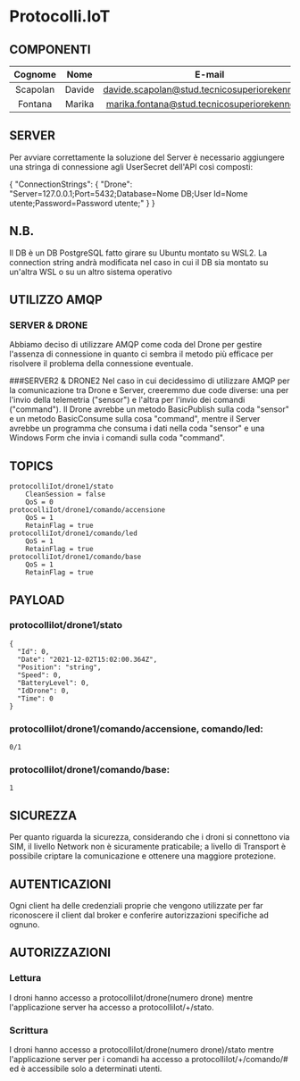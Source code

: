 # Protocolli.IoT

## COMPONENTI

|Cognome | Nome | E-mail|
|:-:|:-:|:-:|
| Scapolan | Davide | davide.scapolan@stud.tecnicosuperiorekennedy.it |
| Fontana | Marika | marika.fontana@stud.tecnicosuperiorekennedy.it |

## SERVER

Per avviare correttamente la soluzione del Server è necessario aggiungere una stringa di connessione agli UserSecret dell'API così composti:

{ "ConnectionStrings": { "Drone": "Server=127.0.0.1;Port=5432;Database=Nome DB;User Id=Nome utente;Password=Password utente;" } }

## N.B.

Il DB è un DB PostgreSQL fatto girare su Ubuntu montato su WSL2. La connection string andrà modificata nel caso in cui il DB sia montato su un'altra WSL o su un altro sistema operativo

## UTILIZZO AMQP
### SERVER & DRONE
Abbiamo deciso di utilizzare AMQP come coda del Drone per gestire l'assenza di connessione in quanto ci sembra il metodo più efficace per risolvere il problema della connessione eventuale.

###SERVER2 & DRONE2
Nel caso in cui decidessimo di utilizzare AMQP per la comunicazione tra Drone e Server, creeremmo due code diverse: una per l'invio della telemetria ("sensor") e l'altra per l'invio dei comandi ("command"). Il Drone avrebbe un metodo BasicPublish sulla coda "sensor" e un metodo BasicConsume sulla cosa "command", mentre il Server avrebbe un programma che consuma i dati nella coda "sensor" e una Windows Form che invia i comandi sulla coda "command".

## TOPICS

	protocolliIot/drone1/stato
		CleanSession = false
		QoS = 0
	protocolliIot/drone1/comando/accensione
		QoS = 1
		RetainFlag = true
	protocolliIot/drone1/comando/led
		QoS = 1
		RetainFlag = true
	protocolliIot/drone1/comando/base
		QoS = 1
		RetainFlag = true

## PAYLOAD

###	protocolliIot/drone1/stato
	{
	  "Id": 0,
	  "Date": "2021-12-02T15:02:00.364Z",
	  "Position": "string",
	  "Speed": 0,
	  "BatteryLevel": 0,
	  "IdDrone": 0,
	  "Time": 0
	}

###	protocolliIot/drone1/comando/accensione, comando/led:
	0/1

###	protocolliIot/drone1/comando/base:
	1
	
## SICUREZZA

Per quanto riguarda la sicurezza, considerando che i droni si connettono via SIM, il livello Network non è sicuramente praticabile; a livello di Transport è possibile criptare la comunicazione e ottenere una maggiore protezione.

## AUTENTICAZIONI

Ogni client ha delle credenziali proprie che vengono utilizzate per far riconoscere il client dal broker e conferire autorizzazioni specifiche ad ognuno.

## AUTORIZZAZIONI

###	Lettura
I droni hanno accesso a protocolliIot/drone(numero drone) mentre l'applicazione server ha accesso a protocolliIot/+/stato.

###	Scrittura
I droni hanno accesso a protocolliIot/drone(numero drone)/stato mentre l'applicazione server per i comandi ha accesso a protocolliIot/+/comando/# ed è accessibile solo a determinati utenti.
